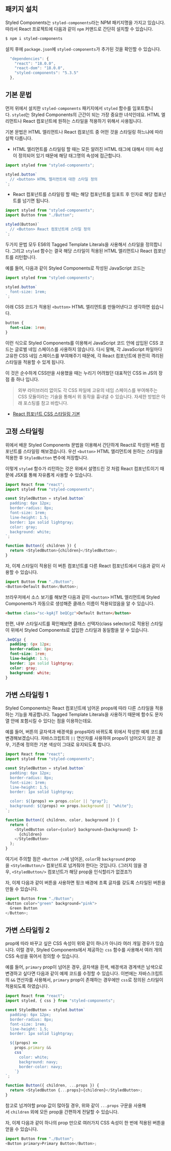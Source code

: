## 패키지 설치
Styled Components는 `styled-components`라는 NPM 패키지명을 가지고 있습니다. 따라서 React 프로젝트에 다음과 같이 `npm` 커맨드로 간단히 설치할 수 있습니다.

```bash
$ npm i styled-components
```

설치 후에 `package.json`에 `styled-components`가 추가된 것을 확인할 수 있습니다.

```js
  "dependencies": {
    "react": "18.0.0",
    "react-dom": "18.0.0",
    "styled-components": "5.3.5"
  },
```

## 기본 문법

먼저 위에서 설치한 `styled-components` 패키지에서 `styled` 함수를 임포트합니다. `styled`는 Styled Components의 근간이 되는 가장 중요한 녀석인데요. HTML 엘리먼트나 React 컴포넌트에 원하는 스타일을 적용하기 위해서 사용됩니다.

기본 문법은 HTML 엘리먼트나 React 컴포넌트 중 어떤 것을 스타일링 하느냐에 따라 살짝 다릅니다.

-   HTML 엘리먼트를 스타일링 할 때는 모든 알려진 HTML 태그에 대해서 이미 속성이 정의되어 있기 때문에 해당 태그명의 속성에 접근합니다.

```js
import styled from "styled-components";

styled.button`
  // <button> HTML 엘리먼트에 대한 스타일 정의
`;
```

-   React 컴포넌트를 스타일링 할 때는 해당 컴포넌트를 임포트 후 인자로 해당 컴포넌트를 넘기면 됩니다.

```js
import styled from "styled-components";
import Button from "./Button";

styled(Button)`
  // <Button> React 컴포넌트에 스타일 정의
`;
```

두가지 문법 모두 ES6의 Tagged Template Literals을 사용해서 스타일을 정의합니다. 그리고 `styled` 함수는 결국 해당 스타일이 적용된 HTML 엘리먼트나 React 컴포넌트를 리턴합니다.

예를 들어, 다음과 같이 Styled Components로 작성된 JavaScript 코드는

```js
import styled from "styled-components";

styled.button`
  font-size: 1rem;
`;
```

아래 CSS 코드가 적용된 `<button>` HTML 엘리먼트를 만들어낸다고 생각하면 쉽습니다.

```css
button {
  font-size: 1rem;
}
```

이런 식으로 Styled Components를 이용해서 JavaScript 코드 안에 삽입된 CSS 코드는 글로벌 네임 스페이스를 사용하지 않습니다. 다시 말해, 각 JavaScript 파일마다 고유한 CSS 네임 스페이스를 부여해주기 때문에, 각 React 컴포넌트에 완전히 격리된 스타일을 적용할 수 있게 됩니다.

이 것은 순수하게 CSS만을 사용했을 때는 누리기 어려웠던 대표적인 CSS in JS의 장점 중 하나 입니다.

> 외부 라이브러리 없이도 각 CSS 파일에 고유의 네임 스페이스를 부여해주는 CSS 모듈이라는 기술을 통해서 위 동작을 흉내낼 수 있습니다. 자세한 방법은 아래 포스팅를 참고 바랍니다.

-   [React 컴포넌트 CSS 스타일링 기본](https://www.daleseo.com/react-styling/)

## 고정 스타일링

위에서 배운 Styled Components 문법을 이용해서 간단하게 React로 작성된 버튼 컴포넌트를 스타일링 해보겠습니다. 우선 `<button>` HTML 엘리먼트에 원하는 스타일을 적용한 후 `StyledButton` 변수에 저장합니다.

이렇게 `styled` 함수가 리턴하는 것은 위에서 설명드린 것 처럼 React 컴포넌트이기 때문에 JSX를 통해 자유롭게 사용할 수 있습니다.

```js
import React from "react";
import styled from "styled-components";

const StyledButton = styled.button`
  padding: 6px 12px;
  border-radius: 8px;
  font-size: 1rem;
  line-height: 1.5;
  border: 1px solid lightgray;
  color: gray;
  background: white;
`;

function Button({ children }) {
  return <StyledButton>{children}</StyledButton>;
}
```

자, 이제 스타일이 적용된 이 버튼 컴포넌트를 다른 React 컴포넌트에서 다음과 같이 사용할 수 있습니다.

```js
import Button from "./Button";
<Button>Default Button</Button>;
```

브라우저에서 소스 보기를 해보면 다음과 같이 `<button>` HTML 엘리먼트에 Styled Components가 자동으로 생성해준 클래스 이름이 적용되었음을 알 수 있습니다.

```html
<button class="sc-kgAjT beQCgz">Default Button</button>
```

한편, 내부 스타일시트를 확인해보면 클래스 선택자(class selector)로 적용된 스타일이 위에서 Styled Components로 삽입한 스타일과 동일함을 알 수 있습니다.

```css
.beQCgz {
  padding: 6px 12px;
  border-radius: 8px;
  font-size: 1rem;
  line-height: 1.5;
  border: 1px solid lightgray;
  color: gray;
  background: white;
}
```

## 가변 스타일링 1

Styled Components는 React 컴포넌트에 넘어온 props에 따라 다른 스타일을 적용하는 기능을 제공합니다. Tagged Template Literals을 사용하기 때문에 함수도 문자열 안에 포함시킬 수 있다는 점을 이용하는데요.

예를 들어, 버튼의 글자색과 배경색을 props따라 바뀌도록 위에서 작성한 예제 코드를 변경해보겠습니다. 자바스크립트의 `||` 연산자를 사용하여 props이 넘어오지 않은 경우, 기존에 정의한 기본 색상이 그대로 유지되도록 합니다.

```js
import React from "react";
import styled from "styled-components";

const StyledButton = styled.button`
  padding: 6px 12px;
  border-radius: 8px;
  font-size: 1rem;
  line-height: 1.5;
  border: 1px solid lightgray;

  color: ${(props) => props.color || "gray"};
  background: ${(props) => props.background || "white"};
`;

function Button({ children, color, background }) {
  return (
    <StyledButton color={color} background={background} Î>
      {children}
    </StyledButton>
  );
}
```

여기서 주의할 점은 `<Button />`에 넘어온, `color`와 `background` prop을 `<StyledButton/>` 컴포넌트로 넘겨줘야 한다는 것입니다. (그러지 않을 경우, `<StyledButton/>` 컴포넌트가 해당 prop을 인식할리가 없겠죠?)

자, 이제 다음과 같이 버튼을 사용하면 핑크 배경에 초록 글자를 갖도록 스타일된 버튼을 만들 수 있습니다.

```js
import Button from "./Button";
<Button color="green" background="pink">
  Green Button
</Button>;
```

## [](https://www.daleseo.com/react-styled-components/#%EA%B0%80%EB%B3%80-%EC%8A%A4%ED%83%80%EC%9D%BC%EB%A7%81-2)가변 스타일링 2

prop에 따라 바꾸고 싶은 CSS 속성이 위와 같이 하나가 아니라 여러 개일 경우가 있습니다. 이럴 경우, Styled Components에서 제공하는 `css` 함수를 사용해서 여러 개의 CSS 속성을 묶어서 정의할 수 있습니다.

예를 들어, `primary` prop이 넘어온 경우, 글자색을 흰색, 배경색과 경계색은 남색으로 변경하고 싶다면 다음과 같이 예제 코드를 수정할 수 있습니다. 이번에는 자바스크립트의 `&&` 연산자를 사용해서, `primary` prop이 존재하는 경우에만 `css`로 정의된 스타일이 적용되도록 하였습니다.

```js
import React from "react";
import styled, { css } from "styled-components";

const StyledButton = styled.button`
  padding: 6px 12px;
  border-radius: 8px;
  font-size: 1rem;
  line-height: 1.5;
  border: 1px solid lightgray;

  ${(props) =>
    props.primary &&
    css`
      color: white;
      background: navy;
      border-color: navy;
    `}
`;

function Button({ children, ...props }) {
  return <StyledButton {...props}>{children}</StyledButton>;
}
```

참고로 넘겨야할 prop 값이 많아질 경우, 위와 같이 `...props` 구문을 사용해서 `children` 외에 모든 prop을 간편하게 전달할 수 있습니다.

자, 이제 다음과 같이 하나의 prop 만으로 여러가지 CSS 속성이 한 번에 적용된 버튼을 얻을 수 있습니다.

```js
import Button from "./Button";
<Button primary>Primary Button</Button>;
```